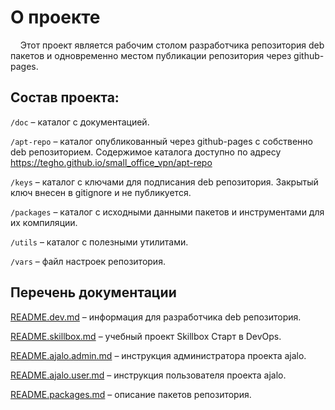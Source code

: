 # О проекте

    Этот проект является рабочим столом разработчика репозитория deb пакетов и одновременно местом публикации репозитория через github-pages.

## Состав проекта:

`/doc` – каталог с документацией.

`/apt-repo` – каталог опубликованный через github-pages с собственно deb репозиторием. Содержимое каталога доступно по адресу https://tegho.github.io/small_office_vpn/apt-repo

`/keys` – каталог с ключами для подписания deb репозитория. Закрытый ключ внесен в gitignore и не публикуется.

`/packages` – каталог с исходными данными пакетов и инструментами для их компиляции.

`/utils` – каталог с полезными утилитами.

`/vars` – файл настроек репозитория.

## Перечень документации

[README.dev.md](doc/README.dev.md) – информация для разработчика deb репозитория.

[README.skillbox.md](doc/README.skillbox.md) – учебный проект Skillbox Старт в DevOps.

[README.ajalo.admin.md](doc/README.ajalo.admin.md) – инструкция администратора проекта ajalo.

[README.ajalo.user.md](doc/README.ajalo.user.md) – инструкция пользователя проекта ajalo.

[README.packages.md](doc/README.packages.md) – описание пакетов репозитория.
